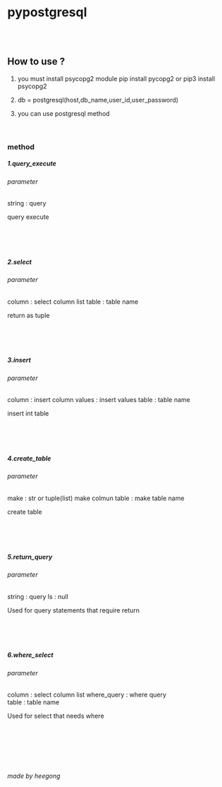 # pypostgresql

<br/><br/>

## How to use ?
1. you must install psycopg2 module
pip install pycopg2 or pip3 install psycopg2

2. db = postgresql(host,db_name,user_id,user_password)

3. you can use postgresql method 
<br/><br/><br/>

### method

##### 1.query_execute
###### parameter  
string : query


query execute

<br/><br/><br/>

##### 2.select
###### parameter
column : select column      list
table : table name

return as tuple

<br/><br/><br/>

##### 3.insert
###### parameter
column : insert column
values : insert values
table : table name

insert int table

<br/><br/><br/>

##### 4.create_table
###### parameter
make : str or tuple(list) make colmun
table : make table name

create table

<br/><br/><br/>

##### 5.return_query
###### parameter
string : query
ls : null

Used for query statements that require return

<br/><br/><br/>

##### 6.where_select
###### parameter
column : select column     list
where_query : where query    
table : table name

Used for select that needs where

<br/><br/><br/><br/><br/>


###### made by heegong

